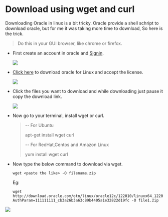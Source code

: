 # Download using wget and curl

Downloading Oracle in linux is a bit tricky. Oracle provide a shell schript to download oracle, but for me it was taking more time to download, So here is the trick. 

> Do this in your GUI browser, like chrome or firefox.

*  First create an account in oracle and [Signin](https://login.oracle.com/mysso/signon.jsp).

	![](https://github.com/SqlAdmin/Oracle_CheatSheet/blob/master/Images/Oracle%20download-signin.png)


*  [Click here](http://www.oracle.com/technetwork/database/enterprise-edition/downloads/index.html) to download oracle for Linux and accept the license. 

	![](https://github.com/SqlAdmin/Oracle_CheatSheet/blob/master/Images/Oracle%20download-downlaod%20file.png)


*  Click the files you want to download and while downloading just pause it copy the download link.

	![](https://github.com/SqlAdmin/Oracle_CheatSheet/blob/master/Images/Oracle%20download-copy%20link.png)

*  Now go to your terminal, install wget or curl. 

	>   -- For Ubuntu
	>   
	>   apt-get install wget curl
	>   
	>   -- For RedHat,Centos and Amazon Linux
	>   
	>   yum install wget curl
	>   
     


*  Now type the below command to download via wget.

    `wget <paste the like> -O filename.zip`
    
    Eg: 

	```` 
    wget http://download.oracle.com/otn/linux/oracle12c/122010/linuxx64_12201_database.zip?AuthParam=111111111_cb3a26b3a63c89b4405a1e32822d19fc -O file1.zip
    ````


![](https://github.com/SqlAdmin/Oracle_CheatSheet/blob/master/Images/Oracledownload-wget.png)
